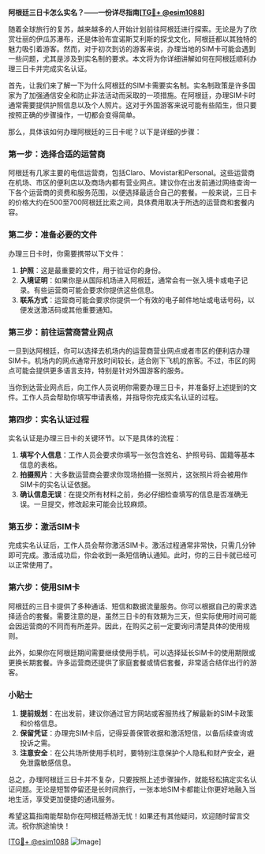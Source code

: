 **阿根廷三日卡怎么实名？——一份详尽指南[[TG💪+ @esim1088](https://t.me/s/esim1088)]**

随着全球旅行的复苏，越来越多的人开始计划前往阿根廷进行探索。无论是为了欣赏壮丽的伊瓜苏瀑布，还是体验布宜诺斯艾利斯的探戈文化，阿根廷都以其独特的魅力吸引着游客。然而，对于初次到访的游客来说，办理当地的SIM卡可能会遇到一些问题，尤其是涉及到实名制的要求。本文将为你详细讲解如何在阿根廷顺利办理三日卡并完成实名认证。

首先，让我们来了解一下为什么阿根廷的SIM卡需要实名制。实名制政策是许多国家为了加强通信安全和防止非法活动而采取的一项措施。在阿根廷，办理SIM卡时通常需要提供护照信息以及个人照片。这对于外国游客来说可能有些陌生，但只要按照正确的步骤操作，一切都会变得简单。

那么，具体该如何办理阿根廷的三日卡呢？以下是详细的步骤：

### 第一步：选择合适的运营商

阿根廷有几家主要的电信运营商，包括Claro、Movistar和Personal。这些运营商在机场、市区的便利店以及商场内都有营业网点。建议你在出发前通过网络查询一下各个运营商的资费和服务范围，以便选择最适合自己的套餐。一般来说，三日卡的价格大约在500至700阿根廷比索之间，具体费用取决于所选的运营商和套餐内容。

### 第二步：准备必要的文件

办理三日卡时，你需要携带以下文件：

1. **护照**：这是最重要的文件，用于验证你的身份。
2. **入境证明**：如果你是从国际机场进入阿根廷，通常会有一张入境卡或电子记录。有些运营商可能会要求你提供这些信息。
3. **联系方式**：运营商可能会要求你提供一个有效的电子邮件地址或电话号码，以便发送激活码或其他重要通知。

### 第三步：前往运营商营业网点

一旦到达阿根廷，你可以选择去机场内的运营商营业网点或者市区的便利店办理SIM卡。机场内的网点通常开放时间较长，适合刚下飞机的旅客。不过，市区的网点可能会提供更多语言支持，特别是针对外国游客的服务。

当你到达营业网点后，向工作人员说明你需要办理三日卡，并准备好上述提到的文件。工作人员会帮助你填写申请表格，并指导你完成实名认证的过程。

### 第四步：实名认证过程

实名认证是办理三日卡的关键环节。以下是具体的流程：

1. **填写个人信息**：工作人员会要求你填写一张包含姓名、护照号码、国籍等基本信息的表格。
2. **拍摄照片**：大多数运营商会要求你现场拍摄一张照片，这张照片将会被用作SIM卡的实名认证依据。
3. **确认信息无误**：在提交所有材料之前，务必仔细检查填写的信息是否准确无误。一旦提交，修改起来可能会比较麻烦。

### 第五步：激活SIM卡

完成实名认证后，工作人员会帮你激活SIM卡。激活过程通常非常快，只需几分钟即可完成。激活成功后，你会收到一条短信确认通知。此时，你的三日卡就已经可以正常使用了。

### 第六步：使用SIM卡

阿根廷的三日卡提供了多种通话、短信和数据流量服务。你可以根据自己的需求选择适合的套餐。需要注意的是，虽然三日卡的有效期为三天，但实际使用时间可能会因运营商的不同而有所差异。因此，在购买之前一定要询问清楚具体的使用规则。

此外，如果你在阿根廷期间需要继续使用手机，可以选择延长SIM卡的使用期限或更换长期套餐。许多运营商还提供了家庭套餐或情侣套餐，非常适合结伴出行的游客。

### 小贴士

1. **提前规划**：在出发前，建议你通过官方网站或客服热线了解最新的SIM卡政策和价格信息。
2. **保留凭证**：办理完SIM卡后，记得妥善保管收据和激活短信，以备后续查询或投诉之需。
3. **注意安全**：在公共场所使用手机时，要特别注意保护个人隐私和财产安全，避免泄露敏感信息。

总之，办理阿根廷三日卡并不复杂，只要按照上述步骤操作，就能轻松搞定实名认证问题。无论是短暂停留还是长时间旅行，一张本地SIM卡都能让你更好地融入当地生活，享受更加便捷的通讯服务。

希望这篇指南能帮助你在阿根廷畅游无忧！如果还有其他疑问，欢迎随时留言交流。祝你旅途愉快！

[[TG💪+ @esim1088](https://t.me/s/esim1088) ![Image](https://i.postimg.cc/4NQfJmqS/Snipaste-2025-05-13-00-14-12.png)]